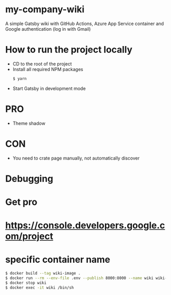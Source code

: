 # my-company-wiki
A simple Gatsby wiki with GitHub Actions, Azure App Service container and Google authentication (log in with Gmail)

# How to run the project locally
- CD to the root of the project
- Install all required NPM packages
  ```sh
  $ yarn
  ```
- Start Gatsby in development mode

# PRO
- Theme shadow

# CON
- You need to crate page manually, not automatically discover


# Debugging

# Get pro
# https://console.developers.google.com/project

# specific container name
```sh
$ docker build --tag wiki-image .
$ docker run --rm --env-file .env --publish 8000:8000 --name wiki wiki-image
$ docker stop wiki
$ docker exec -it wiki /bin/sh
```

